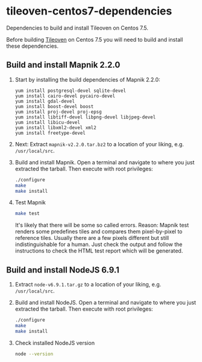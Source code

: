 # tileoven-centos7-dependencies
Dependencies to build and install Tileoven on Centos 7.5.

Before building [Tileoven](https://github.com/andydekiert/tileoven) on Centos 7.5 you will need to build and install these dependencies.

## Build and install Mapnik 2.2.0
1. Start by installing the build dependencies of Mapnik 2.2.0:
   ```
   yum install postgresql-devel sqlite-devel
   yum install cairo-devel pycairo-devel
   yum install gdal-devel
   yum install boost-devel boost
   yum install proj-devel proj-epsg
   yum install libtiff-devel libpng-devel libjpeg-devel
   yum install libicu-devel
   yum install libxml2-devel xml2
   yum install freetype-devel
   ```

2. Next: Extract `mapnik-v2.2.0.tar.bz2` to a location of your liking, e.g. `/usr/local/src`.

3. Build and install Mapnik. Open a terminal and navigate to where you just extracted the tarball. Then execute with root privileges:
   ```bash
   ./configure
   make
   make install
   ```
   
4. Test Mapnik
   ```bash
   make test
   ```
   It's likely that there will be some so called errors.
   Reason: Mapnik test renders some predefines tiles and compares them pixel-by-pixel to reference tiles. Usually there are a few pixels different but still indistinguishable for a human. Just check the output and follow the instructions to check the HTML test report which will be generated.


## Build and install NodeJS 6.9.1
1. Extract `node-v6.9.1.tar.gz` to a location of your liking, e.g. `/usr/local/src`.

2. Build and install NodeJS. Open a terminal and navigate to where you just extracted the tarball. Then execute with root privileges:
   ```bash
   ./configure
   make
   make install
   ```
   
3. Check installed NodeJS version
   ```bash
   node --version
   ```


